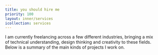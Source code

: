 ```yaml
---
title: you should hire me
priority: 100
layout: inner/services
icollection: services
---
```

I am currently freelancing across a few different industries, bringing a mix of technical understanding, design thinking and creativity to these fields. Below is a summary of the main kinds of projects I work on.
